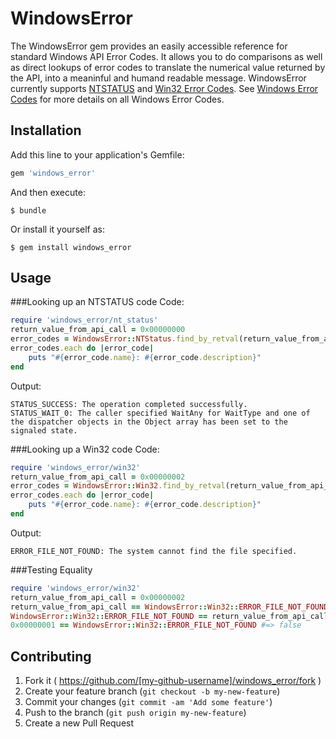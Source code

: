 # WindowsError

The WindowsError gem provides an easily accessible reference for standard Windows API Error Codes. It allows you to do comparisons as well as direct lookups of error codes to translate the numerical value returned by the API, into a meaninful and humand readable message. WindowsError currently supports [NTSTATUS](https://msdn.microsoft.com/en-us/library/cc231200.aspx) and [Win32 Error Codes](https://msdn.microsoft.com/en-us/library/cc231199.aspx). See [Windows Error Codes](https://msdn.microsoft.com/en-us/library/cc231196.aspx) for more details on all Windows Error Codes.

## Installation

Add this line to your application's Gemfile:

```ruby
gem 'windows_error'
```

And then execute:

    $ bundle

Or install it yourself as:

    $ gem install windows_error

## Usage

###Looking up an NTSTATUS code
Code:

```ruby
require 'windows_error/nt_status'
return_value_from_api_call = 0x00000000
error_codes = WindowsError::NTStatus.find_by_retval(return_value_from_api_call)
error_codes.each do |error_code|
	puts "#{error_code.name}: #{error_code.description}"
end
```

Output:

```
STATUS_SUCCESS: The operation completed successfully.
STATUS_WAIT_0: The caller specified WaitAny for WaitType and one of the dispatcher objects in the Object array has been set to the signaled state.
```

###Looking up a Win32 code
Code:

```ruby
require 'windows_error/win32'
return_value_from_api_call = 0x00000002
error_codes = WindowsError::Win32.find_by_retval(return_value_from_api_call)
error_codes.each do |error_code|
	puts "#{error_code.name}: #{error_code.description}"
end
```

Output:

```
ERROR_FILE_NOT_FOUND: The system cannot find the file specified.
```

###Testing Equality

```ruby
require 'windows_error/win32'
return_value_from_api_call = 0x00000002
return_value_from_api_call == WindowsError::Win32::ERROR_FILE_NOT_FOUND #=> true
WindowsError::Win32::ERROR_FILE_NOT_FOUND == return_value_from_api_call #=> true
0x00000001 == WindowsError::Win32::ERROR_FILE_NOT_FOUND #=> false
```



## Contributing

1. Fork it ( https://github.com/[my-github-username]/windows_error/fork )
2. Create your feature branch (`git checkout -b my-new-feature`)
3. Commit your changes (`git commit -am 'Add some feature'`)
4. Push to the branch (`git push origin my-new-feature`)
5. Create a new Pull Request
